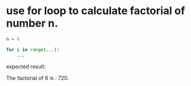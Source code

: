 # use for loop to calculate factorial of number n.

```py
n = 6

for i in range(...):
    ...
```

expected result:

The factorial of 6 is : 720.